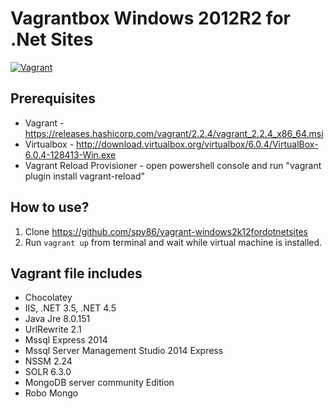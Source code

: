 # Vagrantbox Windows 2012R2 for .Net Sites

[![Vagrant](https://img.shields.io/badge/vagrant-windows2k12forDotNetsites-orange.svg)]()


## Prerequisites
* Vagrant - https://releases.hashicorp.com/vagrant/2.2.4/vagrant_2.2.4_x86_64.msi
* Virtualbox - http://download.virtualbox.org/virtualbox/6.0.4/VirtualBox-6.0.4-128413-Win.exe
* Vagrant Reload Provisioner - open powershell console and run "vagrant plugin install vagrant-reload"

## How to use?

1. Clone https://github.com/spy86/vagrant-windows2k12fordotnetsites
2. Run `vagrant up` from terminal and wait while virtual machine is installed.

## Vagrant file includes

* Chocolatey
* IIS, .NET 3.5, .NET 4.5
* Java Jre 8.0.151
* UrlRewrite 2.1
* Mssql Express 2014
* Mssql Server Management Studio 2014 Express
* NSSM 2.24
* SOLR 6.3.0
* MongoDB server community Edition
* Robo Mongo
